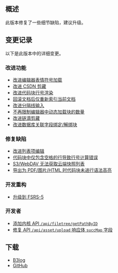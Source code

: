 ## 概述

此版本修复了一些细节缺陷，建议升级。

## 变更记录

以下是此版本中的详细变更。

### 改进功能

* [改进编辑器表情符号加载](https://github.com/siyuan-note/siyuan/issues/12241)
* [改进 CSDN 剪藏](https://github.com/siyuan-note/siyuan/issues/12313)
* [改进代码块行号渲染](https://github.com/siyuan-note/siyuan/issues/12317)
* [回滚文档后仅重新索引当前文档](https://github.com/siyuan-note/siyuan/issues/12320)
* [改进分隔线输入](https://github.com/siyuan-note/siyuan/issues/12340)
* [不再限制编辑器中动态加载块的数量](https://github.com/siyuan-note/siyuan/issues/12359)
* [改进链滴剪藏](https://github.com/siyuan-note/siyuan/issues/12368)
* [改进数据库关联字段绑定/解绑块](https://github.com/siyuan-note/siyuan/issues/12372)

### 修复缺陷

* [改进列表项编辑](https://github.com/siyuan-note/siyuan/issues/12066)
* [代码块中仅包含空格的行导致行号计算错误](https://github.com/siyuan-note/siyuan/issues/12346)
* [S3/WebDAV 无法获取云端快照列表](https://github.com/siyuan-note/siyuan/issues/12350)
* [导出为 PDF/图片/HTML 时代码块未进行语法高亮](https://github.com/siyuan-note/siyuan/issues/12378)

### 开发重构

* [升级到 FSRS-5](https://github.com/siyuan-note/siyuan/issues/12344)

### 开发者

* [添加内核 API `/api/filetree/getPathByID`](https://github.com/siyuan-note/siyuan/pull/12353)
* [修复 API `/api/asset/upload` 响应体 `succMap` 字段](https://github.com/siyuan-note/siyuan/pull/12361)

## 下载

* [B3log](https://b3log.org/siyuan/download.html)
* [GitHub](https://github.com/siyuan-note/siyuan/releases)
